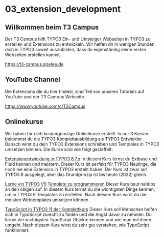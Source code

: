 # 03_extension_development

## Willkommen beim T3 Campus
Der T3 Campus hilft TYPO3 Ein- und Umsteiger Webseiten in TYPO3 zu erstellen und Extensions zu entwickeln. Wir helfen dir in wenigen Stunden dich in TYPO3 soweit
auszubilden, dass du eigenständig deine ersten Webseiten erstellen kannst. 

https://t3-campus.slavlee.de

## YouTube Channel
Die Extensions die du hier findest, sind Teil von unseren Tutorials auf YouTube und der T3 Campus Webseite.

https://www.youtube.com/c/T3Campus

## Onlinekurse

Wir haben für dich kostengünstige Onlinekurse erstellt. In nur 3 Kursen bekommst du die TYPO3 Komplettausbildung als TYPO3 Entwickler. Danach wirst du dein
TYPO3 Extensions schreiben und Templates in TYPO3 umsetzen können.
Die Kurse sind wie folgt gestaffelt:

[Extensionentwicklung in TYPO3 8.7.x](https://www.udemy.com/course/extensionentwicklung-mit-typo3-cms-v87x/)
In diesem Kurs lernst du Extbase und Fluid kennen und meistern. Dieser Kurs ist perfekt für TYPO3 Neulinge, die noch nie eine Extension in TYPO3 erstellt haben.
Der Kurs ist zwar auf TYPO3 8 ausgelegt, aber das Grundprinzip ist bis heute (2022) gleich.

[Lerne ein TYPO3 V9 Template zu programmieren](https://www.udemy.com/course/lerne-ein-typo3-v9-template-zu-programmieren/)
Dieser Kurs baut nahtlos an den obigen auf. In diesem Kurs lernst du die wichtigsten Dinge kennen, um in TYPO3 9 Templates zu erstellen. Nach diesem Kurs wirst
du die meisten Webtemplates umsetzen können.

[TypoScript in TYPO3 11 der Komplettkurs](https://www.udemy.com/course/typoscript-in-typo3-11-der-komplettkurs/)
Dieser Kurs soll Menschen helfen sich in TypoScript zurecht zu finden und die Angst davor zu nehmen. Du lernst die wichtigsten TypoScript Objekte kennen und wie man
mit ihnen umgeht. Nach diesem Kurs wirst du sehr gut verstehen, wie TypoScript funktioniert.

